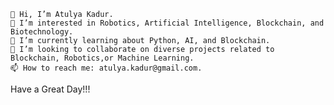 	👋 Hi, I’m Atulya Kadur.
	👀 I’m interested in Robotics, Artificial Intelligence, Blockchain, and Biotechnology.
	🌱 I’m currently learning about Python, AI, and Blockchain.
	💞️ I’m looking to collaborate on diverse projects related to Blockchain, Robotics,or Machine Learning.
	📫 How to reach me: atulya.kadur@gmail.com.
  Have a Great Day!!!
